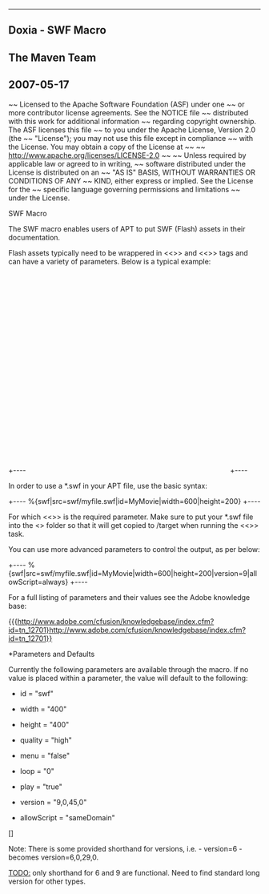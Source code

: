  ------
 Doxia - SWF Macro
 ------
 The Maven Team
 ------
 2007-05-17
 ------

~~ Licensed to the Apache Software Foundation (ASF) under one
~~ or more contributor license agreements.  See the NOTICE file
~~ distributed with this work for additional information
~~ regarding copyright ownership.  The ASF licenses this file
~~ to you under the Apache License, Version 2.0 (the
~~ "License"); you may not use this file except in compliance
~~ with the License.  You may obtain a copy of the License at
~~
~~   http://www.apache.org/licenses/LICENSE-2.0
~~
~~ Unless required by applicable law or agreed to in writing,
~~ software distributed under the License is distributed on an
~~ "AS IS" BASIS, WITHOUT WARRANTIES OR CONDITIONS OF ANY
~~ KIND, either express or implied.  See the License for the
~~ specific language governing permissions and limitations
~~ under the License.

SWF Macro

 The SWF macro enables users of APT to put SWF (Flash) assets in their documentation.

 Flash assets typically need to be wrappered in <<<object>>> and <<<embed>>> tags and can have
 a variety of parameters.  Below is a typical example:

+----
<object classid='clsid:D27CDB6E-AE6D-11cf-96B8-444553540000'
    codebase='http://download.macromedia.com/pub/shockwave/cabs/flash/swflash.cab#version=6,0,29,0'
    width='400' height='400' id='MyMovie'>
    <param name='movie' value='myfile.swf'>
    <param name='quality' value='high'>
    <param name='menu' value='false'>
    <param name='loop' value='0'>
    <embed src='myfile.swf' width='400' height='400' loop='0' quality='high'
    pluginspage='http://www.macromedia.com/go/getflashplayer'
    type='application/x-shockwave-flash' menu='false'></embed>
</object>
+----

  In order to use a *.swf in your APT file, use the basic syntax:

+----
%{swf|src=swf/myfile.swf|id=MyMovie|width=600|height=200}
+----

  For which <<<src>>> is the required parameter.  Make sure to put your *.swf file into
  the <</resources>> folder so that it will get copied to /target when running the <<<mvn site>>> task.

  You can use more advanced parameters to control the output, as per below:

+----
%{swf|src=swf/myfile.swf|id=MyMovie|width=600|height=200|version=9|allowScript=always}
+----

  For a full listing of parameters and their values see the Adobe knowledge base:

  {{{http://www.adobe.com/cfusion/knowledgebase/index.cfm?id=tn_12701}http://www.adobe.com/cfusion/knowledgebase/index.cfm?id=tn_12701}}

*Parameters and Defaults

  Currently the following parameters are available through the macro.  If no value is placed within a parameter, the
  value will default to the following:

  * id = "swf"

  * width = "400"

  * height = "400"

  * quality = "high"

  * menu = "false"

  * loop = "0"

  * play = "true"

  * version = "9,0,45,0"

  * allowScript = "sameDomain"

  []

  Note:  There is some provided shorthand for versions, i.e. - version=6 - becomes version=6,0,29,0.

  <TODO:>  only shorthand for 6 and 9 are functional.  Need to find standard long
  version for other types.
